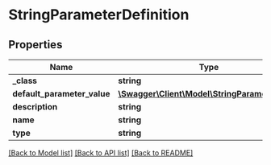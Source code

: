 # StringParameterDefinition

## Properties
Name | Type | Description | Notes
------------ | ------------- | ------------- | -------------
**_class** | **string** |  | [optional] 
**default_parameter_value** | [**\Swagger\Client\Model\StringParameterValue**](StringParameterValue.md) |  | [optional] 
**description** | **string** |  | [optional] 
**name** | **string** |  | [optional] 
**type** | **string** |  | [optional] 

[[Back to Model list]](../README.md#documentation-for-models) [[Back to API list]](../README.md#documentation-for-api-endpoints) [[Back to README]](../README.md)


